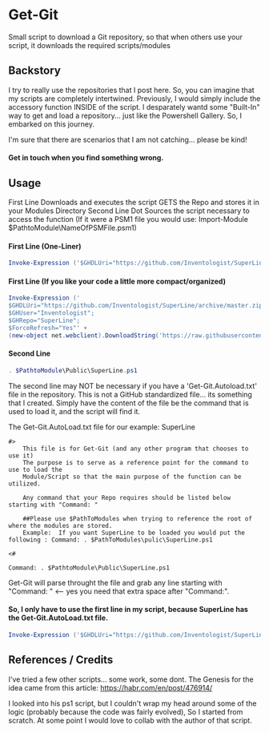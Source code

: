 # Get-Git
Small script to download a Git repository, so that when others use your script, it downloads the required  scripts/modules
 
## Backstory
I try to really use the repositories that I post here.  So, you can imagine that my scripts are completely intertwined.
Previously, I would simply include the accessory function INSIDE of the script.  I desparately wantd some "Built-In" way to get and load a repository... just like the Powershell Gallery.  So, I embarked on this journey.

I'm sure that there are scenarios that I am not catching... please be kind!
#### Get in touch when you find something wrong.

## Usage
First Line Downloads and executes the script GETS the Repo and stores it in your Modules Directory
Second Line Dot Sources the script necessary to access the function (If it were a PSM1 file you would use: Import-Module $PathtoModule\NameOfPSMFile.psm1)
    
#### First Line (One-Liner)
```powershell
Invoke-Expression ('$GHDLUri="https://github.com/Inventologist/SuperLine/archive/master.zip";$GHUser="Inventologist";$GHRepo="SuperLine"' + (new-object net.webclient).DownloadString('https://raw.githubusercontent.com/Inventologist/Get-Git/master/Get-Git.ps1'))
```
#### First Line (If you like your code a little more compact/organized)
```powershell
Invoke-Expression ('
$GHDLUri="https://github.com/Inventologist/SuperLine/archive/master.zip";
$GHUser="Inventologist";
$GHRepo="SuperLine";
$ForceRefresh="Yes"' + 
(new-object net.webclient).DownloadString('https://raw.githubusercontent.com/Inventologist/Get-Git/master/Get-Git.ps1'))
```

#### Second Line
```powershell
. $PathtoModule\Public\SuperLine.ps1
```
    
The second line may NOT be necessary if you have a 'Get-Git.Autoload.txt' file in the repository.  This is not a GitHub standardized file... its something that I created.
Simply have the content of the file be the command that is used to load it, and the script will find it.

The Get-Git.AutoLoad.txt file for our example: SuperLine
```
#>
    This file is for Get-Git (and any other program that chooses to use it)
    The purpose is to serve as a reference point for the command to use to load the 
    Module/Script so that the main purpose of the function can be utilized.

    Any command that your Repo requires should be listed below starting with "Command: "

    ##Please use $PathToModules when trying to reference the root of where the modules are stored.
    Example:  If you want SuperLine to be loaded you would put the following : Command: . $PathToModules\pulic\SuperLine.ps1

<#

Command: . $PathtoModule\Public\SuperLine.ps1
```

Get-Git will parse throught the file and grab any line starting with "Command: "  <-- yes you need that extra space after "Command:".

#### So, I only have to use the first line in my script, because SuperLine has the Get-Git.AutoLoad.txt file.
```powershell
Invoke-Expression ('$GHDLUri="https://github.com/Inventologist/SuperLine/archive/master.zip";$GHUser="Inventologist";$GHRepo="SuperLine"' + (new-object net.webclient).DownloadString('https://raw.githubusercontent.com/Inventologist/Get-Git/master/Get-Git.ps1'))
```

## References / Credits
I've tried a few other scripts... some work, some dont.  The Genesis for the idea came from this article:
https://habr.com/en/post/476914/

I looked into his ps1 script, but I couldn't wrap my head around some of the logic (probably because the code was fairly evolved), So I started from scratch.  At some point I would love to collab with the author of that script.
 
 
